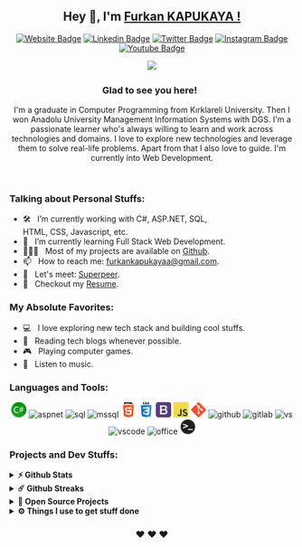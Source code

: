 <div align="center">
	
## Hey 👋, I'm [Furkan KAPUKAYA !](https://github.com/furkankapukayaa/)

[![Website Badge](https://img.shields.io/badge/Website-3b5998?style=flat-square&logo=google-chrome&logoColor=white)](https://furkankapukayaa.github.io/)
[![Linkedin Badge](https://img.shields.io/badge/-LinkedIn-0e76a8?style=flat-square&logo=Linkedin&logoColor=white)](https://www.linkedin.com/in/furkankapukayaa/)
[![Twitter Badge](https://img.shields.io/badge/-Twitter-00acee?style=flat-square&logo=Twitter&logoColor=white)](https://twitter.com/furkankapukayaa)
[![Instagram Badge](https://img.shields.io/badge/-Instagram-e4405f?style=flat-square&logo=Instagram&logoColor=white)](https://instagram.com/furkankapukayaa/)
[![Youtube Badge](https://img.shields.io/badge/-Youtube-ff0000?style=flat-square&logo=Youtube&logoColor=white)](https://www.youtube.com/channel/UCwBs0J59FuWuStJIcgFgm5Q)	

![](https://visitor-badge.glitch.me/badge?page_id=furkankapukayaa.furkankapukayaa&style=flat-square&color=0088cc)
### Glad to see you here! &nbsp;

I'm a graduate in Computer Programming from Kırklareli University. Then I won Anadolu University Management Information Systems with DGS. I'm a passionate learner who's always willing to learn and work across technologies and domains. I love to explore new technologies and leverage them to solve real-life problems. Apart from that I also love to guide. I'm currently into Web Development.

</div><br>
	 
### Talking about Personal Stuffs:

- 🛠 &nbsp; I’m currently working with C#, ASP.NET, SQL, <br /> HTML, CSS, Javascript, etc.
- 🚀 &nbsp; I’m currently learning Full Stack Web Development.
- 👨🏻‍💻 &nbsp; Most of my projects are available on [Github](https://github.com/furkankapukayaa?tab=repositories).
- 📫 &nbsp; How to reach me: furkankapukayaa@gmail.com.
- 🤙 &nbsp; Let's meet: [Superpeer](https://superpeer.com/furkankapukaya).
- 📝 &nbsp; Checkout my [Resume](https://furkankapukayaa.github.io/assets/Resume.pdf).

### My Absolute Favorites:

- 💻 &nbsp; I love exploring new tech stack and building cool stuffs.
- 📰 &nbsp; Reading tech blogs whenever possible.
- 🎮 &nbsp; Playing computer games.
- 🎵 &nbsp; Listen to music.

### Languages and Tools:
<div align="center">
<img height="27" src="https://raw.githubusercontent.com/github/explore/80688e429a7d4ef2fca1e82350fe8e3517d3494d/topics/csharp/csharp.png" alt="csharp">
<img height="27" src="https://i.hizliresim.com/9jf9my0.png" alt="aspnet">
<img height="27" src="https://www.freeiconspng.com/uploads/sql-server-icon-png-29.png" alt="sql">
<img height="27" src="https://i.hizliresim.com/8p71gpf.png" alt="mssql">
<img height="27" src="https://raw.githubusercontent.com/github/explore/80688e429a7d4ef2fca1e82350fe8e3517d3494d/topics/html/html.png" alt="html">
<img height="27" src="https://raw.githubusercontent.com/github/explore/80688e429a7d4ef2fca1e82350fe8e3517d3494d/topics/css/css.png" alt="css">
<img height="27" src="https://raw.githubusercontent.com/github/explore/80688e429a7d4ef2fca1e82350fe8e3517d3494d/topics/bootstrap/bootstrap.png" alt="bootstrap">
<img height="27" src="https://raw.githubusercontent.com/github/explore/80688e429a7d4ef2fca1e82350fe8e3517d3494d/topics/javascript/javascript.png" alt="javascript">
<img height="27" src="https://raw.githubusercontent.com/devicons/devicon/master/icons/git/git-original.svg" alt="git">
<img height="27" src="https://cdn-icons-png.flaticon.com/512/25/25231.png" alt="github">
<img height="27" src="https://mau.dev/uploads/-/system/project/avatar/53/gitlab.png" alt="gitlab">
<img height="27" src="https://visualstudio.microsoft.com/wp-content/uploads/2019/06/BrandVisualStudioWin2019-3.svg" alt="vs">
<img height="27" src="https://code.visualstudio.com/assets/images/code-stable.png" alt="vscode">
<img height="27" src="https://upload.wikimedia.org/wikipedia/commons/thumb/0/0c/Microsoft_Office_logo_%282013%E2%80%932019%29.svg/1728px-Microsoft_Office_logo_%282013%E2%80%932019%29.svg.png" alt="office">
<img height="27" src="https://raw.githubusercontent.com/github/explore/80688e429a7d4ef2fca1e82350fe8e3517d3494d/topics/terminal/terminal.png" alt="terminal">
</div>

### Projects and Dev Stuffs:

<details>	
  <summary><b>⚡ Github Stats</b></summary>

  <br />
  <img height="180em" src="https://github-readme-stats.vercel.app/api?username=furkankapukayaa&show_icons=true&hide_border=true&&count_private=true&include_all_commits=true" />
  <img height="180em" src="https://github-readme-stats.vercel.app/api/top-langs/?username=furkankapukayaa&exclude_repo=KNN-Image-Classification&show_icons=true&hide_border=true&layout=compact&langs_count=8"/>
</details>

<details>	
  <summary><b>☄️ Github Streaks</b></summary>

  <br />
  <img height="180em" src="https://github-readme-streak-stats.herokuapp.com/?user=furkankapukayaa&hide_border=true" />
</details>

<details>
  <summary><b>🚀 Open Source Projects</b></summary>

  <br />
  <table>
    <thead align="center">
      <tr border: none;>
        <td><b>💻 Projects</b></td>
        <td><b>🌟 Stars</b></td>
        <td><b>🍴 Forks</b></td>
        <td><b>🐛 Issues</b></td>
        <td><b>🔔 Pull Requests</b></td>
        <td><b>👨‍💻 Language</b></td>
      </tr>
    </thead>
    <tbody>
      <tr>
	      <td><a href="https://github.com/furkankapukayaa/MVCProjectCamp"><b>🚀 MVC Project Camp</b></a></td>
        <td><img alt="Stars" src="https://img.shields.io/github/stars/furkankapukayaa/MVCProjectCamp?style=flat-square&labelColor=343b41"/></td>
        <td><img alt="Forks" src="https://img.shields.io/github/forks/furkankapukayaa/MVCProjectCamp?style=flat-square&labelColor=343b41"/></td>
        <td><img alt="Issues" src="https://img.shields.io/github/issues/furkankapukayaa/MVCProjectCamp?style=flat-square"/></td>
        <td><img alt="Pull Requests" src="https://img.shields.io/github/issues-pr/furkankapukayaa/MVCProjectCamp?style=flat-square"/></td>
        <td><img alt="Language" src="https://img.shields.io/github/languages/top/furkankapukayaa/MVCProjectCamp?style=flat-square"/></td>
      </tr>
      <tr>
	      <td><a href="https://github.com/furkankapukayaa/EvdeKal"><b>💊 Evde Kal</b></a></td>
        <td><img alt="Stars" src="https://img.shields.io/github/stars/furkankapukayaa/EvdeKal?style=flat-square&labelColor=343b41"/></td>
        <td><img alt="Forks" src="https://img.shields.io/github/forks/furkankapukayaa/EvdeKal?style=flat-square&labelColor=343b41"/></td>
        <td><img alt="Issues" src="https://img.shields.io/github/issues/furkankapukayaa/EvdeKal?style=flat-square"/></td>
        <td><img alt="Pull Requests" src="https://img.shields.io/github/issues-pr/furkankapukayaa/EvdeKal?style=flat-square"/></td>
        <td><img alt="Language" src="https://img.shields.io/github/languages/top/furkankapukayaa/EvdeKal?style=flat-square"/></td>
      </tr>
      <tr>
	      <td><a href="https://github.com/furkankapukayaa/HotelAutomation"><b>🏨 Hotel Automation</b></a></td>
        <td><img alt="Stars" src="https://img.shields.io/github/stars/furkankapukayaa/HotelAutomation?style=flat-square&labelColor=343b41"/></td>
        <td><img alt="Forks" src="https://img.shields.io/github/forks/furkankapukayaa/HotelAutomation?style=flat-square&labelColor=343b41"/></td>
        <td><img alt="Issues" src="https://img.shields.io/github/issues/furkankapukayaa/HotelAutomation?style=flat-square"/></td>
        <td><img alt="Pull Requests" src="https://img.shields.io/github/issues-pr/furkankapukayaa/HotelAutomation?style=flat-square"/></td>
        <td><img alt="Language" src="https://img.shields.io/github/languages/top/furkankapukayaa/HotelAutomation?style=flat-square"/></td>
      </tr>
      <tr>
	      <td><a href="https://github.com/furkankapukayaa/TodoList"><b>📋 Todo List</b></a></td>
        <td><img alt="Stars" src="https://img.shields.io/github/stars/furkankapukayaa/TodoList?style=flat-square&labelColor=343b41"/></td>
        <td><img alt="Forks" src="https://img.shields.io/github/forks/furkankapukayaa/TodoList?style=flat-square&labelColor=343b41"/></td>
        <td><img alt="Issues" src="https://img.shields.io/github/issues/furkankapukayaa/TodoList?style=flat-square"/></td>
        <td><img alt="Pull Requests" src="https://img.shields.io/github/issues-pr/furkankapukayaa/TodoList?style=flat-square"/></td>
         <td><img alt="Language" src="https://img.shields.io/github/languages/top/furkankapukayaa/TodoList?style=flat-square"/></td> 
      </tr>
      <tr>
	     <td><a href="https://github.com/furkankapukayaa/TodoList"><b>⏱️ Shuttime</b></a></td>
        <td><img alt="Stars" src="https://img.shields.io/github/stars/furkankapukayaa/Shuttime?style=flat-square&labelColor=343b41"/></td>
        <td><img alt="Forks" src="https://img.shields.io/github/forks/furkankapukayaa/Shuttime?style=flat-square&labelColor=343b41"/></td>
        <td><img alt="Issues" src="https://img.shields.io/github/issues/furkankapukayaa/Shuttime?style=flat-square"/></td>
        <td><img alt="Pull Requests" src="https://img.shields.io/github/issues-pr/furkankapukayaa/Shuttime?style=flat-square"/></td>
         <td><img alt="Language" src="https://img.shields.io/github/languages/top/furkankapukayaa/Shuttime?style=flat-square"/></td> 
      </tr>
      <tr>
	     <td><a href="https://github.com/furkankapukayaa/TodoList"><b>🔣 QR Code Generation</b></a></td>
        <td><img alt="Stars" src="https://img.shields.io/github/stars/furkankapukayaa/QRCodeGeneration?style=flat-square&labelColor=343b41"/></td>
        <td><img alt="Forks" src="https://img.shields.io/github/forks/furkankapukayaa/QRCodeGeneration?style=flat-square&labelColor=343b41"/></td>
        <td><img alt="Issues" src="https://img.shields.io/github/issues/furkankapukayaa/QRCodeGeneration?style=flat-square"/></td>
        <td><img alt="Pull Requests" src="https://img.shields.io/github/issues-pr/furkankapukayaa/QRCodeGeneration?style=flat-square"/></td>
         <td><img alt="Language" src="https://img.shields.io/github/languages/top/furkankapukayaa/QRCodeGeneration?style=flat-square"/></td> 
      </tr>
       <tr>
	     <td><a href="https://github.com/furkankapukayaa/RealEstateOffice"><b>🏙 Real Estate Office</b></a></td>
        <td><img alt="Stars" src="https://img.shields.io/github/stars/furkankapukayaa/RealEstateOffice?style=flat-square&labelColor=343b41"/></td>
        <td><img alt="Forks" src="https://img.shields.io/github/forks/furkankapukayaa/RealEstateOffice?style=flat-square&labelColor=343b41"/></td>
        <td><img alt="Issues" src="https://img.shields.io/github/issues/furkankapukayaa/RealEstateOffice?style=flat-square"/></td>
        <td><img alt="Pull Requests" src="https://img.shields.io/github/issues-pr/furkankapukayaa/RealEstateOffice?style=flat-square"/></td>
         <td><img alt="Language" src="https://img.shields.io/github/languages/top/furkankapukayaa/RealEstateOffice?style=flat-square"/></td> 
      </tr>
    </tbody>
  </table>
  <br />
</details>
 
<details>	
  <br />
  <summary><b>⚙️ Things I use to get stuff done</b></summary>
  	<ul>
  	    <li><b>OS:</b> Windows 10</li>
	    <li><b>Code Editor:</b> Visual Studio - Visual Studio Code </li>
	    <li><b>To Stay Updated:</b> Medium, Twitter, Youtube and Linkedin.</li>
	</ul>	
</details>

<div align="center">

###  ❤️ ❤️ ❤️

</div>

